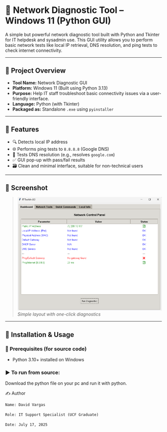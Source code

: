 # 🧰 Network Diagnostic Tool – Windows 11 (Python GUI)

A simple but powerful network diagnostic tool built with Python and Tkinter for IT helpdesk and sysadmin use. This GUI utility allows you to perform basic network tests like local IP retrieval, DNS resolution, and ping tests to check internet connectivity.

---

## 📌 Project Overview

- **Tool Name:** Network Diagnostic GUI  
- **Platform:** Windows 11 (Built using Python 3.13)  
- **Purpose:** Help IT staff troubleshoot basic connectivity issues via a user-friendly interface.  
- **Language:** Python (with Tkinter)  
- **Packaged as:** Standalone `.exe` using `pyinstaller`

---

## 🎯 Features

- 🔍 Detects local IP address
- 🌐 Performs ping tests to `8.8.8.8` (Google DNS)
- 🧠 Tests DNS resolution (e.g., resolves `google.com`)
- ✅ GUI pop-up with pass/fail results
- 🗃️ Clean and minimal interface, suitable for non-technical users

---

## 📸 Screenshot

> ![Screenshot of GUI](screenshots/network_gui_demo.png)  
*Simple layout with one-click diagnostics*

---

## 🚀 Installation & Usage

### 🔧 Prerequisites (for source code)

- Python 3.10+ installed on Windows
  
### ▶️ To run from source:
Download the python file on your pc and run it with python.


✍️ Author

    Name: David Vargas

    Role: IT Support Specialist (UCF Graduate)

    Date: July 17, 2025
    

